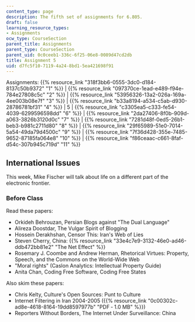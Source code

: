 ```yaml
---
content_type: page
description: The fifth set of assignments for 6.805.
draft: false
learning_resource_types:
- Assignments
ocw_type: CourseSection
parent_title: Assignments
parent_type: CourseSection
parent_uid: 0c0ceeb1-336c-6f25-06e8-0089d47cd2db
title: Assignment 5
uid: d7fc5f10-7119-4a24-8bd1-5ea421698f91
---
```

Assignments: {{% resource_link "318f3bb6-0555-3dc0-d184-8137c50b9372" "1" %}} | {{% resource_link "097370ce-1ead-e489-f94e-784e27808c5c" "2" %}} | {{% resource_link "53956326-13a2-026a-169a-4ee003b08e7f" "3" %}} | {{% resource_link "b33a8194-a534-c5ab-d930-28786781bf31" "4" %}} | 5 | {{% resource_link "c3305ea5-c333-fe54-4039-6299596598dd" "6" %}} | {{% resource_link "2da27406-8f0b-909d-a063-3826b3120d0c" "7" %}} | {{% resource_link "7281d48f-0ed5-26b1-beb3-b981c2711d80" "8" %}} | {{% resource_link "29f65989-51e0-7014-5a54-49da79d4500c" "9" %}} | {{% resource_link "7f36d428-355e-7485-9652-87185fa064e8" "10" %}} | {{% resource_link "f86ceaac-c661-8faf-d54c-307b945c719d" "11" %}}

## International Issues

This week, Mike Fischer will talk about life on a different part of the electronic frontier.

### Before Class

Read these papers:

- Orkideh Behrouzan, Persian Blogs against "The Dual Language"
- Alireza Doostdar, The Vulgar Spirit of Blogging
- Hossein Derakhshan, Censor This: Iran's Web of Lies
- Steven Cherry, China: {{% resource_link "33e4c7e9-3132-46e0-ad46-ddb472bb81e2" "The Net Effect" %}}
- Rosemary J. Coombe and Andrew Herman, Rhetorical Virtues: Property, Speech, and the Commons on the World-Wide Web
- "Moral rights" (Caslon Analytics: Intellectual Property Guide)
- Anita Chan, Coding Free Software, Coding Free States

Also skim these papers:

- Chris Kelty, Culture's Open Sources: Punt to Culture
- Internet Filtering in Iran 2004-2005 ({{% resource_link "0c00302c-ad8e-4618-8164-19dd8597977b" "PDF ‑ 1.0 MB" %}})
- Reporters Without Borders, The Internet Under Surveillance: China